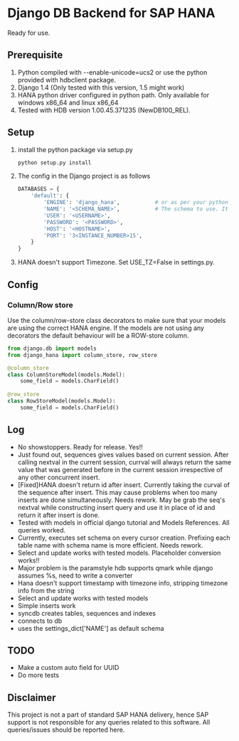 Django DB Backend for SAP HANA
==============================
Ready for use.

Prerequisite
------------
1. Python compiled with --enable-unicode=ucs2 or use the python provided with hdbclient package.
2. Django 1.4 (Only tested with this version, 1.5 might work)
3. HANA python driver configured in python path. Only available for windows x86_64 and linux x86_64
4. Tested with HDB version 1.00.45.371235 (NewDB100_REL). 

Setup
------
1. install the python package via setup.py

	```bash
	python setup.py install
	```

2. The config in the Django project is as follows

	```python		
	DATABASES = {
    	'default': {
        	'ENGINE': 'django_hana',           # or as per your python path
        	'NAME': '<SCHEMA_NAME>',           # The schema to use. It will be created if doesn't exist
        	'USER': '<USERNAME>',
        	'PASSWORD': '<PASSWORD>',
        	'HOST': '<HOSTNAME>',                      
        	'PORT': '3<INSTANCE_NUMBER>15',               
    	}
	}
	```
3. HANA doesn't support Timezone. Set USE_TZ=False in settings.py.

Config
------

### Column/Row store
Use the column/row-store class decorators to make sure that your models are using the correct HANA engine. If the models are not using any decorators the default behaviour will be a ROW-store column.
```python
from django.db import models
from django_hana import column_store, row_store

@column_store
class ColumnStoreModel(models.Model):
	some_field = models.CharField()
	
@row_store
class RowStoreModel(models.Model):
	some_field = models.CharField()
```


Log
------
-	No showstoppers. Ready for release. Yes!!
-	Just found out, sequences gives values based on current session. After calling nextval in the current session, currval will always return the same value that was generated before in the current session irrespective of any other concurrent insert.
-	[Fixed]HANA doesn't return id after insert. Currently taking the curval of the sequence after insert. This may cause problems when too many inserts are done simultaneously. Needs rework. 
	May be grab the seq's nextval while constructing insert query and use it in place of id and return it after insert is done.
-	Tested with models in official django tutorial and Models References. All queries worked. 
-	Currently, executes set schema on every cursor creation. Prefixing each table name with schema name is more efficient. Needs rework.
-	Select and update works with tested models. Placeholder conversion works!!
-	Major problem is the paramstyle hdb supports qmark while django assumes %s, need to write a converter
-	Hana doesn't support timestamp with timezone info, stripping timezone info from the string
-	Select and update works with tested models
-	Simple inserts work
-	syncdb creates tables, sequences and indexes
-	connects to db
-	uses the settings_dict['NAME'] as default schema

TODO
-----
-	Make a custom auto field for UUID
-	Do more tests

Disclaimer
--------------
This project is not a part of standard SAP HANA delivery, hence SAP support is not responsible for any queries related to
this software. All queries/issues should be reported here.
